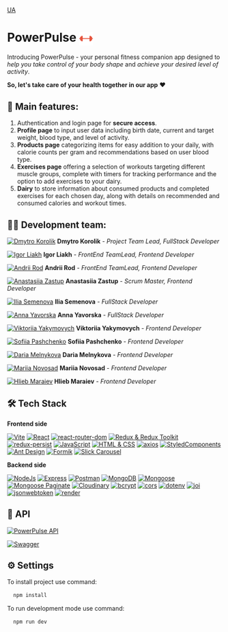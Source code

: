 [UA](https://github.com/KorolikD/project-Qwerty2024-front/blob/main/README.uk.md)

# PowerPulse <img align="center" width="32" height="32" src="./public/favicon.ico">

Introducing PowerPulse - your personal fitness companion app designed to _help
you take control of your body shape_ and _achieve your desired level of
activity_.

**So, let's take care of your health together in our app** ❤️

## 🔧 Main features:

1. Authentication and login page for **secure access**.
2. **Profile page** to input user data including birth date, current and target
   weight, blood type, and level of activity.
3. **Products page** categorizing items for easy addition to your daily, with
   calorie counts per gram and recommendations based on user blood type.
4. **Exercises page** offering a selection of workouts targeting different
   muscle groups, complete with timers for tracking performance and the option
   to add exercises to your dairy.
5. **Dairy** to store information about consumed products and completed
   exercises for each chosen day, along with details on recommended and consumed
   calories and workout times.

## 👨‍💻 Development team:

[![Dmytro Korolik](https://img.shields.io/badge/git_hub-262625?style=for-the-badge&logo=github&logoColor=white)](https://github.com/KorolikD)
**Dmytro Korolik** - _Project Team Lead, FullStack Developer_

[![Igor Liakh](https://img.shields.io/badge/git_hub-262625?style=for-the-badge&logo=github&logoColor=white)](https://github.com/igorlyakh)
**Igor Liakh** - _FrontEnd TeamLead, Frontend Developer_

[![Andrii Rod](https://img.shields.io/badge/git_hub-262625?style=for-the-badge&logo=github&logoColor=white)](https://github.com/AndriiRod)
**Andrii Rod** - _FrontEnd TeamLead, Frontend Developer_

[![Anastasiia Zastup](https://img.shields.io/badge/git_hub-262625?style=for-the-badge&logo=github&logoColor=white)](https://github.com/AnastasiiaZastup)
**Anastasiia Zastup** - _Scrum Master, Frontend Developer_

[![Ilia Semenova](https://img.shields.io/badge/git_hub-262625?style=for-the-badge&logo=github&logoColor=white)](https://github.com/ILIANASEMENOVA)
**Ilia Semenova** - _FullStack Developer_

[![Anna Yavorska](https://img.shields.io/badge/git_hub-262625?style=for-the-badge&logo=github&logoColor=white)](https://github.com/Anna-Yavorska)
**Anna Yavorska** - _FullStack Developer_

[![Viktoriia Yakymovych](https://img.shields.io/badge/git_hub-262625?style=for-the-badge&logo=github&logoColor=white)](https://github.com/ViktoriiaYakymovych)
**Viktoriia Yakymovych** - _Frontend Developer_

[![Sofiia Pashchenko](https://img.shields.io/badge/git_hub-262625?style=for-the-badge&logo=github&logoColor=white)](https://github.com/Sofiia-28)
**Sofiia Pashchenko** - _Frontend Developer_

[![Daria Melnykova](https://img.shields.io/badge/git_hub-262625?style=for-the-badge&logo=github&logoColor=white)](https://github.com/dmelnykova)
**Daria Melnykova** - _Frontend Developer_

[![Mariia Novosad](https://img.shields.io/badge/git_hub-262625?style=for-the-badge&logo=github&logoColor=white)](https://github.com/avemasha)
**Mariia Novosad** - _Frontend Developer_

[![Hlieb Maraiev](https://img.shields.io/badge/git_hub-262625?style=for-the-badge&logo=github&logoColor=white)](https://github.com/Velms)
**Hlieb Maraiev** - _Frontend Developer_

## 🛠 Tech Stack

**Frontend side**

[![Vite](https://img.shields.io/badge/-Vite-646CFF?logo=vite&logoColor=white)](https://vitejs.dev/)
[![React](https://img.shields.io/badge/-React-blue?logo=react&logoColor=white)](https://reactjs.org/)
[![react-router-dom](https://img.shields.io/badge/-react--router--dom-CA4245?logo=react-router&logoColor=white)](https://reactrouter.com/)
[![Redux & Redux Toolkit](https://img.shields.io/badge/-Redux%20%26%20Redux%20Toolkit-764ABC?logo=redux&logoColor=white)](https://redux.js.org/)
[![redux-persist](https://img.shields.io/badge/-redux--persist-764ABC?logo=redux&logoColor=white)](https://github.com/rt2zz/redux-persist)
[![JavaScript](https://img.shields.io/badge/-JavaScript-F7DF1E?logo=javascript&logoColor=black)](https://developer.mozilla.org/en-US/docs/Web/JavaScript)
[![HTML & CSS](https://img.shields.io/badge/-HTML%20%26%20CSS-E34F26?logo=html5&logoColor=white)](https://developer.mozilla.org/en-US/docs/Web/HTML)
[![axios](https://img.shields.io/badge/-axios-009688?logo=axios&logoColor=white)](https://axios-http.com/)
[![StyledComponents](https://img.shields.io/badge/-StyledComponents-DB7093?logo=styled-components&logoColor=white)](https://styled-components.com/)
[![Ant Design](https://img.shields.io/badge/-Ant_Design-0170FE?logo=ant-design&logoColor=white)](https://ant.design/)
[![Formik](https://img.shields.io/badge/-Formik-F49C20?logo=formik&logoColor=white)](https://formik.org/)
[![Slick Carousel](https://img.shields.io/badge/-Slick_Carousel-000000?logo=slick&logoColor=white)](https://www.npmjs.com/package/slick-carousel)

**Backend side**

[![NodeJs](https://img.shields.io/badge/-Node.js-339933?logo=node.js&logoColor=white)](https://nodejs.org/)
[![Express](https://img.shields.io/badge/-Express-000000?logo=express&logoColor=white)](https://expressjs.com/)
[![Postman](https://img.shields.io/badge/-Postman-FF6C37?logo=postman&logoColor=white)](https://www.postman.com/)
[![MongoDB](https://img.shields.io/badge/-MongoDB-47A248?logo=mongodb&logoColor=white)](https://docs.mongodb.com/)
[![Mongoose](https://img.shields.io/badge/-Mongoose-47A248?logo=mongoose&logoColor=white)](https://mongoosejs.com/docs/)
[![Mongoose Paginate](https://img.shields.io/badge/-Mongoose_Paginate-47A248?logo=mongoose&logoColor=white)](https://www.npmjs.com/package/mongoose-paginate-v2)
[![Cloudinary](https://img.shields.io/badge/-Cloudinary-4285F4?logo=cloudinary&logoColor=white)](https://cloudinary.com/documentation)
[![bcrypt](https://img.shields.io/badge/-bcrypt-430089?logo=npm&logoColor=white)](https://www.npmjs.com/package/bcrypt)
[![cors](https://img.shields.io/badge/-cors-FF6C37?logo=npm&logoColor=white)](https://www.npmjs.com/package/cors)
[![dotenv](https://img.shields.io/badge/-dotenv-00C7B7?logo=npm&logoColor=white)](https://www.npmjs.com/package/dotenv)
[![joi](https://img.shields.io/badge/-joi-F7DF1E?logo=npm&logoColor=black)](https://github.com/sideway/joi)
[![jsonwebtoken](https://img.shields.io/badge/-jsonwebtoken-000000?logo=jsonwebtokens&logoColor=white)](https://www.npmjs.com/package/jsonwebtoken)
[![render](https://img.shields.io/badge/-render-008080?logo=npm&logoColor=white)](https://render.com/)

## 🔗 API

[![PowerPulse API](https://img.shields.io/badge/powerpulse_api-262625?style=for-the-badge&logo=github&logoColor=white)](https://github.com/KorolikD/project-Qwerty2024-back)

[![Swagger](https://img.shields.io/badge/-Swagger-85EA2D?logo=Swagger&logoColor=white)](https://project-qwerty2024-back.onrender.com/api-docs/#/)

## ⚙️ Settings

To install project use command:

```bash
  npm install
```

To run development mode use command:

```bash
  npm run dev
```
